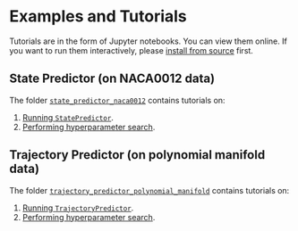 # Examples and Tutorials
Tutorials are in the form of Jupyter notebooks. You can view them online. If you want to run them interactively, please [install from source](../README.md#from-source) first.

## State Predictor (on NACA0012 data)
The folder [`state_predictor_naca0012`](./state_predictor_naca0012/) contains tutorials on:
1. [Running `StatePredictor`](./state_predictor_naca0012/run.ipynb).
2. [Performing hyperparameter search](./state_predictor_naca0012/hyp_search.ipynb).

## Trajectory Predictor (on polynomial manifold data)
The folder [`trajectory_predictor_polynomial_manifold`](./trajectory_predictor_polynomial_manifold/) contains tutorials on:
1. [Running `TrajectoryPredictor`](./trajectory_predictor_polynomial_manifold/run.ipynb).
2. [Performing hyperparameter search](./trajectory_predictor_polynomial_manifold/hyp_search.ipynb).
